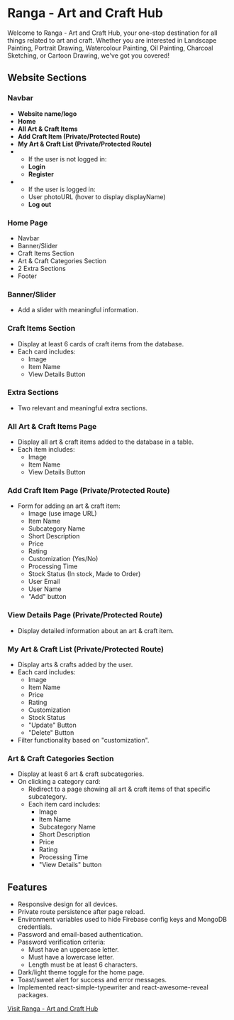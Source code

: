 # Ranga - Art and Craft Hub

Welcome to Ranga - Art and Craft Hub, your one-stop destination for all things related to art and craft. Whether you are interested in Landscape Painting, Portrait Drawing, Watercolour Painting, Oil Painting, Charcoal Sketching, or Cartoon Drawing, we've got you covered!

## Website Sections

### Navbar
- **Website name/logo**
- **Home**
- **All Art & Craft Items**
- **Add Craft Item (Private/Protected Route)**
- **My Art & Craft List (Private/Protected Route)**
- - If the user is not logged in:
  - **Login**
  - **Register**
- - If the user is logged in:
  - User photoURL (hover to display displayName)
  - **Log out**

### Home Page
- Navbar
- Banner/Slider
- Craft Items Section
- Art & Craft Categories Section
- 2 Extra Sections
- Footer

### Banner/Slider
- Add a slider with meaningful information.

### Craft Items Section
- Display at least 6 cards of craft items from the database.
- Each card includes:
  - Image
  - Item Name
  - View Details Button

### Extra Sections
- Two relevant and meaningful extra sections.

### All Art & Craft Items Page
- Display all art & craft items added to the database in a table.
- Each item includes:
  - Image
  - Item Name
  - View Details Button

### Add Craft Item Page (Private/Protected Route)
- Form for adding an art & craft item:
  - Image (use image URL)
  - Item Name
  - Subcategory Name
  - Short Description
  - Price
  - Rating
  - Customization (Yes/No)
  - Processing Time
  - Stock Status (In stock, Made to Order)
  - User Email
  - User Name
  - "Add" button

### View Details Page (Private/Protected Route)
- Display detailed information about an art & craft item.

### My Art & Craft List (Private/Protected Route)
- Display arts & crafts added by the user.
- Each card includes:
  - Image
  - Item Name
  - Price
  - Rating
  - Customization
  - Stock Status
  - "Update" Button
  - "Delete" Button
- Filter functionality based on "customization".

### Art & Craft Categories Section
- Display at least 6 art & craft subcategories.
- On clicking a category card:
  - Redirect to a page showing all art & craft items of that specific subcategory.
  - Each item card includes:
    - Image
    - Item Name
    - Subcategory Name
    - Short Description
    - Price
    - Rating
    - Processing Time
    - "View Details" button

## Features
- Responsive design for all devices.
- Private route persistence after page reload.
- Environment variables used to hide Firebase config keys and MongoDB credentials.
- Password and email-based authentication.
- Password verification criteria:
  - Must have an uppercase letter.
  - Must have a lowercase letter.
  - Length must be at least 6 characters.
- Dark/light theme toggle for the home page.
- Toast/sweet alert for success and error messages.
- Implemented react-simple-typewriter and react-awesome-reveal packages.

[Visit Ranga - Art and Craft Hub](https://assignment-10-a2856.web.app/)
